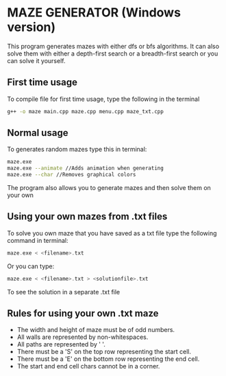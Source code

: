 # MAZE GENERATOR (Windows version)

This program generates mazes with either dfs or bfs algorithms. It can also solve them with either a depth-first search or a breadth-first search or you can solve it yourself.

## First time usage

To compile file for first time usage, type the following in the terminal

```bash
g++ -o maze main.cpp maze.cpp menu.cpp maze_txt.cpp
```

## Normal usage

To generates random mazes type this in terminal:

```bash
maze.exe
maze.exe --animate //Adds animation when generating
maze.exe --char //Removes graphical colors
```

The program also allows you to generate mazes and then solve them on your own

## Using your own mazes from .txt files

To solve you own maze that you have saved as a txt file type the following command in terminal:

```c++
maze.exe < <filename>.txt
```
Or you can type:

```c++
maze.exe < <filename>.txt > <solutionfile>.txt
```

To see the solution in a separate .txt file

## Rules for using your own .txt maze

* The width and height of maze must be of odd numbers.
* All walls are represented by non-whitespaces.
* All paths are represented by ' '.
* There must be a 'S' on the top row representing the start cell.
* There must be a 'E' on the bottom row representing the end cell.
* The start and end cell chars cannot be in a corner.
